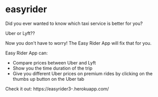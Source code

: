# easyrider

Did you ever wanted to know which taxi service is better for you? 

Uber or Lyft??

Now you don't have to worry! The Easy Rider App will fix that for you. 

Easy Rider App can: 
- Compare prices between Uber and Lyft 
- Show you the time duration of the trip 
- Give you different Uber prices on premium rides by clicking on the thumbs up button on the Uber tab 

Check it out: https://easyrider3-.herokuapp.com/
